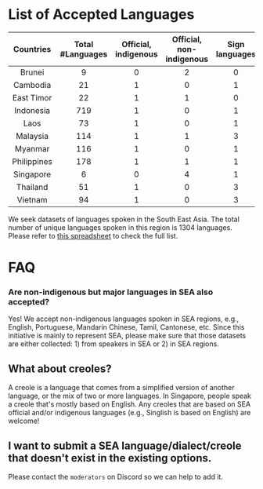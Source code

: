 # List of Accepted Languages

|  Countries  | Total \#Languages | Official, indigenous | Official, non-indigenous | Sign languages | Creole |
|:-----------:|:-----------------:|:--------------------:|:------------------------:|:--------------:|:------:|
|    Brunei   |         9         |           0          |             2            |        0       |    0   |
|   Cambodia  |         21        |           1          |             0            |        1       |    0   |
|  East Timor |         22        |           1          |             1            |        0       |    0   |
|  Indonesia  |        719        |           1          |             0            |        1       |    0   |
|     Laos    |         73        |           1          |             0            |        1       |    0   |
|   Malaysia  |        114        |           1          |             1            |        3       |    2   |
|   Myanmar   |        116        |           1          |             0            |        1       |    0   |
| Philippines |        178        |           1          |             1            |        1       |    0   |
|  Singapore  |         6         |           0          |             4            |        1       |    0   |
|   Thailand  |         51        |           1          |             0            |        3       |    0   |
|   Vietnam   |         94        |           1          |             0            |        3       |    0   |

We seek datasets of languages spoken in the South East Asia. The total number of unique languages spoken in this region is 1304 languages. Please refer to [this spreadsheet](https://docs.google.com/spreadsheets/d/1FX5oNdP2RcPseatKtXIKHfoppi_c986ZrV_gEX-ccgA/edit?usp=sharing) to check the full list.


# FAQ

### Are non-indigenous but major languages in SEA also accepted?

Yes! We accept non-indigenous languages spoken in SEA regions, e.g., English, Portuguese, Mandarin Chinese, Tamil, Cantonese, etc.
Since this initiative is mainly to represent SEA, please make sure that those datasets are either collected: 1) from speakers in SEA or 2) in SEA regions.

## What about creoles?

A creole is a language that comes from a simplified version of another language, or the mix of two or more languages. In Singapore, people speak a creole that's mostly based on English.
Any creoles that are based on SEA official and/or indigenous languages (e.g., Singlish is based on English) are welcome!

## I want to submit a SEA language/dialect/creole that doesn't exist in the existing options.

Please contact the `moderators` on Discord so we can help to add it.
